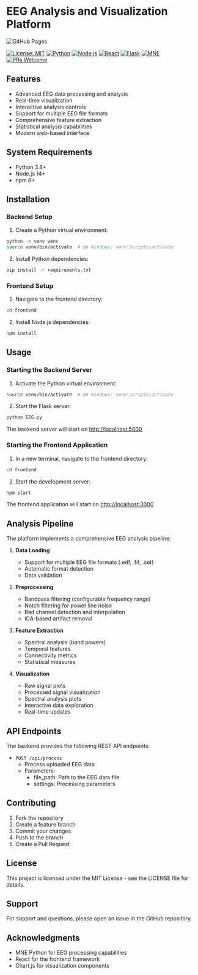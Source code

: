 # EEG Analysis and Visualization Platform

![GitHub Pages](https://github.com/Exios66/EEG-Python-Analysis/actions/workflows/pages/pages-build-deployment/badge.svg)

[![License: MIT](https://img.shields.io/badge/License-MIT-yellow.svg)](https://opensource.org/licenses/MIT)
[![Python](https://img.shields.io/badge/python-3.8%2B-blue.svg)](https://www.python.org/downloads/)
[![Node.js](https://img.shields.io/badge/node-14%2B-green.svg)](https://nodejs.org/)
[![React](https://img.shields.io/badge/react-17.0%2B-61DAFB.svg?logo=react)](https://reactjs.org/)
[![Flask](https://img.shields.io/badge/flask-2.0%2B-000000.svg?logo=flask)](https://flask.palletsprojects.com/)
[![MNE](https://img.shields.io/badge/MNE-Python-blue.svg)](https://mne.tools/stable/index.html)
[![PRs Welcome](https://img.shields.io/badge/PRs-welcome-brightgreen.svg)](http://makeapullrequest.com)

## Features

- Advanced EEG data processing and analysis
- Real-time visualization
- Interactive analysis controls
- Support for multiple EEG file formats
- Comprehensive feature extraction
- Statistical analysis capabilities
- Modern web-based interface

## System Requirements

- Python 3.8+
- Node.js 14+
- npm 6+

## Installation

### Backend Setup

1. Create a Python virtual environment:

```bash
python -m venv venv
source venv/bin/activate  # On Windows: venv\Scripts\activate
```

2. Install Python dependencies:

```bash
pip install -r requirements.txt
```

### Frontend Setup

1. Navigate to the frontend directory:

```bash
cd frontend
```

2. Install Node.js dependencies:

```bash
npm install
```

## Usage

### Starting the Backend Server

1. Activate the Python virtual environment:

```bash
source venv/bin/activate  # On Windows: venv\Scripts\activate
```

2. Start the Flask server:

```bash
python EEG.py
```

The backend server will start on <http://localhost:5000>

### Starting the Frontend Application

1. In a new terminal, navigate to the frontend directory:

```bash
cd frontend
```

2. Start the development server:

```bash
npm start
```

The frontend application will start on <http://localhost:3000>

## Analysis Pipeline

The platform implements a comprehensive EEG analysis pipeline:

1. **Data Loading**
   - Support for multiple EEG file formats (.edf, .fif, .set)
   - Automatic format detection
   - Data validation

2. **Preprocessing**
   - Bandpass filtering (configurable frequency range)
   - Notch filtering for power line noise
   - Bad channel detection and interpolation
   - ICA-based artifact removal

3. **Feature Extraction**
   - Spectral analysis (band powers)
   - Temporal features
   - Connectivity metrics
   - Statistical measures

4. **Visualization**
   - Raw signal plots
   - Processed signal visualization
   - Spectral analysis plots
   - Interactive data exploration
   - Real-time updates

## API Endpoints

The backend provides the following REST API endpoints:

- `POST /api/process`
  - Process uploaded EEG data
  - Parameters:
    - file_path: Path to the EEG data file
    - settings: Processing parameters

## Contributing

1. Fork the repository
2. Create a feature branch
3. Commit your changes
4. Push to the branch
5. Create a Pull Request

## License

This project is licensed under the MIT License - see the LICENSE file for details.

## Support

For support and questions, please open an issue in the GitHub repository.

## Acknowledgments

- MNE Python for EEG processing capabilities
- React for the frontend framework
- Chart.js for visualization components
